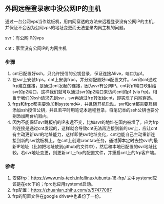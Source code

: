 ## 外网远程登录家中没公网IP的主机

通过一台公网vps当作跳板机，用内网穿透的方法来远程登录没有公网IP的主机，并保证不会因为公网vps的地址变更而无法登录内网主机的问题。

svr：有公网IP的vps

cnt：家里没有公网IP的内网主机

### 步骤
1. cnt已配置好ssh，只允许授信的公钥登录，保证连接Alive，端口为p1。
2. 在svr上安装frps，cnt上安装frpc，并分别配置好ini配置文件。svr和cnt通过frp建立连接，是通过cnt发起的连接，因为svr有公网IP。cnt将p1端口映射给svr的p2端口，这样我们就可以通过svr的p2端口来访问cnt的p1 (via frp)。相当于我们的ssh请求先到svr，svr再通过frp转发给cnt，即实现了内网穿透。
3. frps和frpc都需要添加到systemd中，并且随开机启动。svr和cnt都需要互相添加ssh授信公钥，并且若平时用笔记本远程登录，将笔记本的ssh公钥也要分别添加两台机器内。
4. 因为不能保证svr跳板机的IP永远不变，比如svr的地址在国内被墙了，应为frp的连接是通过cnt发起的，这样就会导致cnt无法再连接到新的svr上，应让cnt有主动更新svr的地址能力，这样即使svr地址变化，cnt也能自己主动重新连接到新的svr跳板机上。在cnt上创建crontab任务，通过脚本定时去拉svr的最新IP地址（比如把地址放到github的文件中），然后和本地已配置的svr地址比较。若svr地址变更，则更新cnt上frp的配置文件，并重启cnt上的frp客户端。


### 参考
1. 安装frp：https://www.mls-tech.info/linux/ubuntu-18-frp/ 文中systemd应该是在etc下的；fprc也应用systemd启动。
2. frp配置：https://zhuanlan.zhihu.com/p/57477087
3. frp的配置文件在google drive中也备份了一份。
